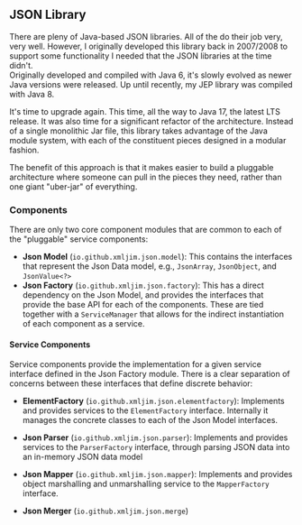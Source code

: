 ## JSON Library

There are pleny of Java-based JSON libraries. All of the do their job very, very well. However, I originally developed
this library back in 2007/2008 to support some functionality I needed that the JSON libraries at the time didn't.  
Originally developed and compiled with Java 6, it's slowly evolved as newer Java versions were released. Up until
recently, my JEP library was compiled with Java 8.

It's time to upgrade again. This time, all the way to Java 17, the latest LTS release. It was also time for a
significant refactor of the architecture. Instead of a single monolithic Jar file, this library takes advantage of the
Java module system, with each of the constituent pieces designed in a modular fashion.

The benefit of this approach is that it makes easier to build a pluggable architecture where someone can pull in the
pieces they need, rather than one giant "uber-jar" of everything.

### Components

There are only two core component modules that are common to each of the "pluggable" service components:

- **Json Model** (`io.github.xmljim.json.model`):  This contains the interfaces that represent the Json Data model,
  e.g., `JsonArray`, `JsonObject`,
  and `JsonValue<?>`
- **Json Factory** (`io.github.xmljim.json.factory`):  This has a direct dependency on the Json Model, and provides the
  interfaces that provide the base API for each of the components. These are tied together with a `ServiceManager` that
  allows for the indirect instantiation of each component as a service.

#### Service Components

Service components provide the implementation for a given service interface defined in the Json Factory module. There
is a clear separation of concerns between these interfaces that define discrete behavior:

- **ElementFactory** (`io.github.xmljim.json.elementfactory`): Implements and provides services to the `ElementFactory`
  interface. Internally it manages the concrete classes to each of the Json Model interfaces.

- **Json Parser** (`io.github.xmljim.json.parser`): Implements and provides services to the `ParserFactory` interface,
  through parsing JSON data into an in-memory JSON data model

- **Json Mapper** (`io.github.xmljim.json.mapper`): Implements and provides object marshalling and unmarshalling service
  to the `MapperFactory` interface.

- **Json Merger** (`io.github.xmljim.json.merge`)




